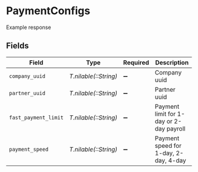 # PaymentConfigs

Example response


## Fields

| Field                                    | Type                                     | Required                                 | Description                              |
| ---------------------------------------- | ---------------------------------------- | ---------------------------------------- | ---------------------------------------- |
| `company_uuid`                           | *T.nilable(::String)*                    | :heavy_minus_sign:                       | Company uuid                             |
| `partner_uuid`                           | *T.nilable(::String)*                    | :heavy_minus_sign:                       | Partner uuid                             |
| `fast_payment_limit`                     | *T.nilable(::String)*                    | :heavy_minus_sign:                       | Payment limit for 1-day or 2-day payroll |
| `payment_speed`                          | *T.nilable(::String)*                    | :heavy_minus_sign:                       | Payment speed for 1-day, 2-day, 4-day    |